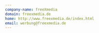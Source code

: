 ```yaml
---
company-name: freeXmedia
domain: freexmedia.de
home: http://www.freexmedia.de/index.html
email: werbung@freexmedia.de
---
```




